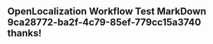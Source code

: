 <properties
ms.topic="hero-topic1"
ms.test1="hero-topic"
ms.test2="test"/>

## OpenLocalization Workflow Test MarkDown 9ca28772-ba2f-4c79-85ef-779cc15a3740 thanks!
